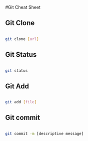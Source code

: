 #Git Cheat Sheet

## Git Clone

```sh

git clone [url]

```

## Git Status

```sh

git status

```

## Git Add

```sh

git add [file]

```

## Git commit

```sh

git commit -m [descriptive message]

```
